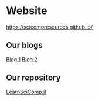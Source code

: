 # Website
https://scicompresources.github.io/

## Our blogs
[Blog 1](https://scicompresources.github.io/LearnSciComp/docs/finitediffdocs/Finding%20derivative%20numerically%20Part%201.html)
[Blog 2](https://scicompresources.github.io/LearnSciComp/docs/DFT/fft_algo.html)

## Our repository
[LearnSciComp.jl](https://github.com/SciCompResources/LearnSciComp)
